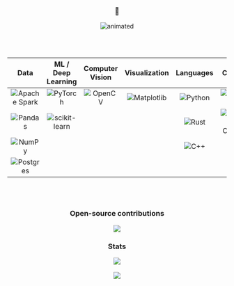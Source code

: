 <h3 align="center"> 👋 </h3>

<p align="center">
  <img src="https://github.com/Mdhvince/Mdhvince/assets/17160701/1c15deec-d746-4fac-b922-c4300b615c67" alt="animated" />
</p>
<br>
<br>

| **Data** | **ML / Deep Learning** | **Computer Vision** | **Visualization** | **Languages** | **Cloud** | **Other** |
|:--------:|:----------------------:|:-------------------:|:-----------------:|:-------------:|:---------:|:---------:|
| ![Apache Spark](https://img.shields.io/badge/Apache%20Spark-FDEE21?style=flat-square&logo=apachespark&logoColor=black) | ![PyTorch](https://img.shields.io/badge/PyTorch-%23EE4C2C.svg?style=flat-square&logo=PyTorch&logoColor=white) | ![OpenCV](https://img.shields.io/badge/opencv-%23white.svg?style=flat-square&logo=opencv&logoColor=white) | ![Matplotlib](https://img.shields.io/badge/Matplotlib-%23ffffff.svg?style=flat-square&logo=Matplotlib&logoColor=black) | ![Python](https://img.shields.io/badge/python-3670A0?style=flat-square&logo=python&logoColor=ffdd54) | ![Azure](https://img.shields.io/badge/azure-%230072C6.svg?style=flat-square&logo=microsoftazure&logoColor=white) | ![CMake](https://img.shields.io/badge/CMake-%23008FBA.svg?style=flat-square&logo=cmake&logoColor=white) |
| ![Pandas](https://img.shields.io/badge/pandas-%23150458.svg?style=flat-square&logo=pandas&logoColor=white) | ![scikit-learn](https://img.shields.io/badge/scikit--learn-%23F7931E.svg?style=flat-square&logo=scikit-learn&logoColor=white) | | | ![Rust](https://img.shields.io/badge/rust-%23000000.svg?style=flat-square&logo=rust&logoColor=white) | ![Google Cloud](https://img.shields.io/badge/GoogleCloud-%234285F4.svg?style=flat-square&logo=google-cloud&logoColor=white) | ![Docker](https://img.shields.io/badge/docker-%230db7ed.svg?style=flat-square&logo=docker&logoColor=white) |
| ![NumPy](https://img.shields.io/badge/numpy-%23013243.svg?style=flat-square&logo=numpy&logoColor=white) | | | | ![C++](https://img.shields.io/badge/c++-%2300599C.svg?style=flat-square&logo=c%2B%2B&logoColor=white) | | |
| ![Postgres](https://img.shields.io/badge/postgres-%23316192.svg?style=for-the-badge&logo=postgresql&logoColor=white) | | | | | | |

<br>
<br>

<h3 align="center"> Open-source contributions  </h3>

<p align="center">
  <a href="https://github.com/pytorch/tutorials/pull/2110">
  <img src="https://img.shields.io/badge/PyTorch-%23EE4C2C.svg?style=for-the-badge&logo=PyTorch&logoColor=white"/>
  </a>
</p>

  
<h3 align="center"> Stats  </h3>

<p align="center">
<img src="https://github-readme-stats.vercel.app/api?username=Mdhvince&show_icons=true&theme=transparent&count_private=true&include_all_commits=false"/><br><br>
<img src="https://github-readme-stats.vercel.app/api/top-langs/?username=Mdhvince&layout=compact&theme=transparent&hide=jupyter%20notebook"/>
</p>

